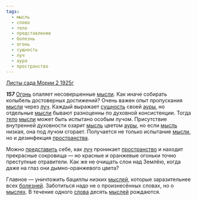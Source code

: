 ```yaml
---
tags:
  - мысль
  - слово
  - тело
  - представление
  - болезнь
  - огонь
  - сущность
  - луч
  - аура
  - пространство
---
```


[Листы сада Мории 2 1925г](https://127.0.0.1:4002/agni/1925)

___157___
[Огонь](../../../tags/#[огонь](../../../tags/#огонь)) опаляет несовершенные [мысли](../../../tags/#[мысль](../../../tags/#мысль)). Как иначе собирать колыбель достоверных достижений? Очень важен опыт пропускания [мысли](../../../tags/#[мысль](../../../tags/#мысль)) через [луч](../../../tags/#луч). Каждый выражает [сущность](../../../tags/#сущность) своей [ауры](../../../tags/#аура), но отдельные [мысли](../../../tags/#[мысль](../../../tags/#мысль)) бывают разноценны по духовной консистенции. Тогда [тело](../../../tags/#тело) [мысли](../../../tags/#[мысль](../../../tags/#мысль)) может быть испытано особым лучом. Присутствие внутренней духовности озарит [мысль](../../../tags/#мысль) цветом [ауры](../../../tags/#аура), но если [мысль](../../../tags/#мысль) низкая, она под лучом сгорает. Получается не только испытание [мысли](../../../tags/#[мысль](../../../tags/#мысль)), но и дезинфекция [пространства](../../../tags/#[пространство](../../../tags/#пространство)).   

Можно [представить](../../../tags/#представление) себе, как [луч](../../../tags/#луч) проникает [пространство](../../../tags/#пространство) и находит прекрасные сокровища — но красные и оранжевые огоньки точно преступные отравители. Как же не очищать слои над Землёю, когда даже на глаз они дымно-оранжевого цвета?   

Главное — уничтожить бациллы низких [мыслей](../../../tags/#мысль), которые заразительнее всех [болезней](../../../tags/#болезнь). Заботиться надо не о произнесённых словах, но о [мыслях](../../../tags/#мысль). В течение одного [слова](../../../tags/#слово) десять [мыслей](../../../tags/#мысль) рождаются.   

